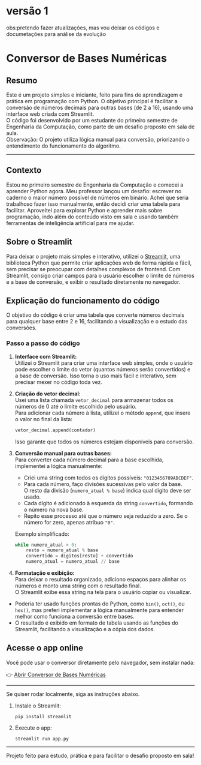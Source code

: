 # versão 1 

obs:pretendo fazer atualizaçôes, mas vou deixar os códigos e documetações para análise da evolução

# Conversor de Bases Numéricas

## Resumo

Este é um projeto simples e iniciante, feito para fins de aprendizagem e prática em programação com Python. O objetivo principal é facilitar a conversão de números decimais para outras bases (de 2 a 16), usando uma interface web criada com Streamlit.  
O código foi desenvolvido por um estudante do primeiro semestre de Engenharia da Computação, como parte de um desafio proposto em sala de aula.  
Observação: O projeto utiliza lógica manual para conversão, priorizando o entendimento do funcionamento do algoritmo.

---

## Contexto

Estou no primeiro semestre de Engenharia da Computação e comecei a aprender Python agora. Meu professor lançou um desafio: escrever no caderno o maior número possível de números em binário. Achei que seria trabalhoso fazer isso manualmente, então decidi criar uma tabela para facilitar. Aproveitei para explorar Python e aprender mais sobre programação, indo além do conteúdo visto em sala e usando também ferramentas de inteligência artificial para me ajudar.

## Sobre o Streamlit

Para deixar o projeto mais simples e interativo, utilizei o [Streamlit](https://streamlit.io/), uma biblioteca Python que permite criar aplicações web de forma rápida e fácil, sem precisar se preocupar com detalhes complexos de frontend. Com Streamlit, consigo criar campos para o usuário escolher o limite de números e a base de conversão, e exibir o resultado diretamente no navegador.

## Explicação do funcionamento do código

O objetivo do código é criar uma tabela que converte números decimais para qualquer base entre 2 e 16, facilitando a visualização e o estudo das conversões.

### Passo a passo do código

1. **Interface com Streamlit:**  
   Utilizei o Streamlit para criar uma interface web simples, onde o usuário pode escolher o limite do vetor (quantos números serão convertidos) e a base de conversão. Isso torna o uso mais fácil e interativo, sem precisar mexer no código toda vez.

2. **Criação do vetor decimal:**  
   Usei uma lista chamada `vetor_decimal` para armazenar todos os números de 0 até o limite escolhido pelo usuário.  
   Para adicionar cada número à lista, utilizei o método `append`, que insere o valor no final da lista:
   ```python
   vetor_decimal.append(contador)
   ```
   Isso garante que todos os números estejam disponíveis para conversão.

3. **Conversão manual para outras bases:**  
   Para converter cada número decimal para a base escolhida, implementei a lógica manualmente:
   - Criei uma string com todos os dígitos possíveis: `"0123456789ABCDEF"`.
   - Para cada número, faço divisões sucessivas pelo valor da base.  
     O resto da divisão (`numero_atual % base`) indica qual dígito deve ser usado.
   - Cada dígito é adicionado à esquerda da string `convertido`, formando o número na nova base.
   - Repito esse processo até que o número seja reduzido a zero. Se o número for zero, apenas atribuo `"0"`.

   Exemplo simplificado:
   ```python
   while numero_atual > 0:
       resto = numero_atual % base
       convertido = digitos[resto] + convertido
       numero_atual = numero_atual // base
   ```

4. **Formatação e exibição:**  
   Para deixar o resultado organizado, adiciono espaços para alinhar os números e monto uma string com o resultado final.  
   O Streamlit exibe essa string na tela para o usuário copiar ou visualizar.

- Poderia ter usado funções prontas do Python, como `bin()`, `oct()`, ou `hex()`, mas preferi implementar a lógica manualmente para entender melhor como funciona a conversão entre bases.
- O resultado é exibido em formato de tabela usando as funções do Streamlit, facilitando a visualização e a cópia dos dados.

## Acesse o app online

Você pode usar o conversor diretamente pelo navegador, sem instalar nada:

👉 [Abrir Conversor de Bases Numéricas](https://conversordebasesnumericas.streamlit.app/)

---

Se quiser rodar localmente, siga as instruções abaixo.

1. Instale o Streamlit:
   ```
   pip install streamlit
   ```
2. Execute o app:
   ```
   streamlit run app.py
   ```

---

Projeto feito para estudo, prática e para facilitar o desafio proposto em sala!
